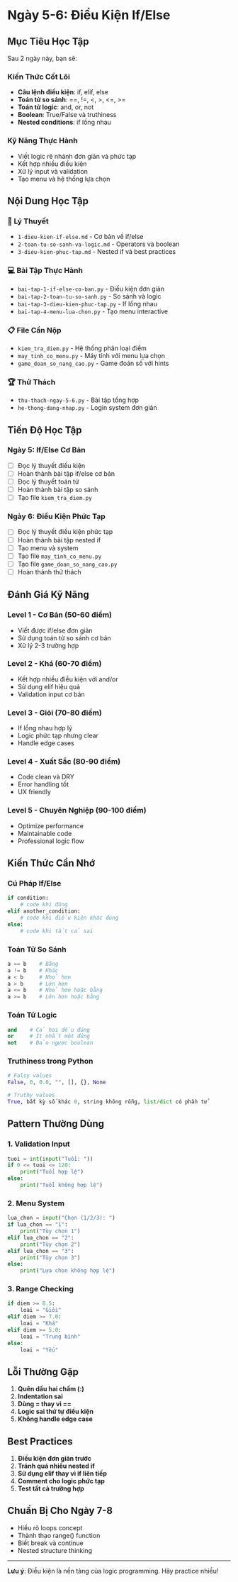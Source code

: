 # Ngày 5-6: Điều Kiện If/Else

## Mục Tiêu Học Tập

Sau 2 ngày này, bạn sẽ:

### Kiến Thức Cốt Lõi
- **Câu lệnh điều kiện**: if, elif, else
- **Toán tử so sánh**: ==, !=, <, >, <=, >=
- **Toán tử logic**: and, or, not
- **Boolean**: True/False và truthiness
- **Nested conditions**: if lồng nhau

### Kỹ Năng Thực Hành
- Viết logic rẽ nhánh đơn giản và phức tạp
- Kết hợp nhiều điều kiện
- Xử lý input và validation
- Tạo menu và hệ thống lựa chọn

## Nội Dung Học Tập

### 📖 Lý Thuyết
- `1-dieu-kien-if-else.md` - Cơ bản về if/else
- `2-toan-tu-so-sanh-va-logic.md` - Operators và boolean
- `3-dieu-kien-phuc-tap.md` - Nested if và best practices

### 💻 Bài Tập Thực Hành
- `bai-tap-1-if-else-co-ban.py` - Điều kiện đơn giản
- `bai-tap-2-toan-tu-so-sanh.py` - So sánh và logic
- `bai-tap-3-dieu-kien-phuc-tap.py` - If lồng nhau
- `bai-tap-4-menu-lua-chon.py` - Tạo menu interactive

### 📋 File Cần Nộp
- `kiem_tra_diem.py` - Hệ thống phân loại điểm
- `may_tinh_co_menu.py` - Máy tính với menu lựa chọn
- `game_doan_so_nang_cao.py` - Game đoán số với hints

### 🏆 Thử Thách
- `thu-thach-ngay-5-6.py` - Bài tập tổng hợp
- `he-thong-dang-nhap.py` - Login system đơn giản

## Tiến Độ Học Tập

### Ngày 5: If/Else Cơ Bản
- [ ] Đọc lý thuyết điều kiện
- [ ] Hoàn thành bài tập if/else cơ bản
- [ ] Đọc lý thuyết toán tử
- [ ] Hoàn thành bài tập so sánh
- [ ] Tạo file `kiem_tra_diem.py`

### Ngày 6: Điều Kiện Phức Tạp
- [ ] Đọc lý thuyết điều kiện phức tạp
- [ ] Hoàn thành bài tập nested if
- [ ] Tạo menu và system
- [ ] Tạo file `may_tinh_co_menu.py`
- [ ] Tạo file `game_doan_so_nang_cao.py`
- [ ] Hoàn thành thử thách

## Đánh Giá Kỹ Năng

### Level 1 - Cơ Bản (50-60 điểm)
- Viết được if/else đơn giản
- Sử dụng toán tử so sánh cơ bản
- Xử lý 2-3 trường hợp

### Level 2 - Khá (60-70 điểm)
- Kết hợp nhiều điều kiện với and/or
- Sử dụng elif hiệu quả
- Validation input cơ bản

### Level 3 - Giỏi (70-80 điểm)
- If lồng nhau hợp lý
- Logic phức tạp nhưng clear
- Handle edge cases

### Level 4 - Xuất Sắc (80-90 điểm)
- Code clean và DRY
- Error handling tốt
- UX friendly

### Level 5 - Chuyên Nghiệp (90-100 điểm)
- Optimize performance
- Maintainable code
- Professional logic flow

## Kiến Thức Cần Nhớ

### Cú Pháp If/Else
```python
if condition:
    # code khi đúng
elif another_condition:
    # code khi điều kiện khác đúng
else:
    # code khi tất cả sai
```

### Toán Tử So Sánh
```python
a == b    # Bằng
a != b    # Khác
a < b     # Nhỏ hơn
a > b     # Lớn hơn
a <= b    # Nhỏ hơn hoặc bằng
a >= b    # Lớn hơn hoặc bằng
```

### Toán Tử Logic
```python
and    # Cả hai đều đúng
or     # Ít nhất một đúng
not    # Đảo ngược boolean
```

### Truthiness trong Python
```python
# Falsy values
False, 0, 0.0, "", [], {}, None

# Truthy values
True, bất kỳ số khác 0, string không rỗng, list/dict có phần tử
```

## Pattern Thường Dùng

### 1. Validation Input
```python
tuoi = int(input("Tuổi: "))
if 0 <= tuoi <= 120:
    print("Tuổi hợp lệ")
else:
    print("Tuổi không hợp lệ")
```

### 2. Menu System
```python
lua_chon = input("Chọn (1/2/3): ")
if lua_chon == "1":
    print("Tùy chọn 1")
elif lua_chon == "2":
    print("Tùy chọn 2")
elif lua_chon == "3":
    print("Tùy chọn 3")
else:
    print("Lựa chọn không hợp lệ")
```

### 3. Range Checking
```python
if diem >= 8.5:
    loai = "Giỏi"
elif diem >= 7.0:
    loai = "Khá"
elif diem >= 5.0:
    loai = "Trung bình"
else:
    loai = "Yếu"
```

## Lỗi Thường Gặp

1. **Quên dấu hai chấm (:)**
2. **Indentation sai**
3. **Dùng = thay vì ==**
4. **Logic sai thứ tự điều kiện**
5. **Không handle edge case**

## Best Practices

1. **Điều kiện đơn giản trước**
2. **Tránh quá nhiều nested if**
3. **Sử dụng elif thay vì if liên tiếp**
4. **Comment cho logic phức tạp**
5. **Test tất cả trường hợp**

## Chuẩn Bị Cho Ngày 7-8

- Hiểu rõ loops concept
- Thành thạo range() function
- Biết break và continue
- Nested structure thinking

---

**Lưu ý**: Điều kiện là nền tảng của logic programming. Hãy practice nhiều! 